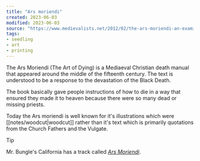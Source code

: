 ```yaml
---
title: "Ars moriendi"
created: 2023-06-03
modified: 2023-06-03
source: "https://www.medievalists.net/2012/02/the-ars-moriendi-an-examination-translation-and-collation-of-the-manuscripts-of-the-shorter-latin-version/"
tags:
- seedling
- art
- printing
---
```


The Ars Moriendi (The Art of Dying) is a Mediaeval Christian death manual that appeared around the middle of the fifteenth century. The text is understood to be a response to the devastation of the Black Death.

The book basically gave people instructions of how to die in a way that ensured they made it to heaven because there were so many dead or missing priests.

Today the Ars moriendi is well known for it's illustrations which were [[notes/woodcut|woodcut]] rather than it's text which is primarily quotations from the Church Fathers and the Vulgate.

>[!tip]
>
> Mr. Bungle's California has a track called *[Ars Moriendi](https://www.youtube.com/watch?v=tUOWTmOP4FQ)*.
